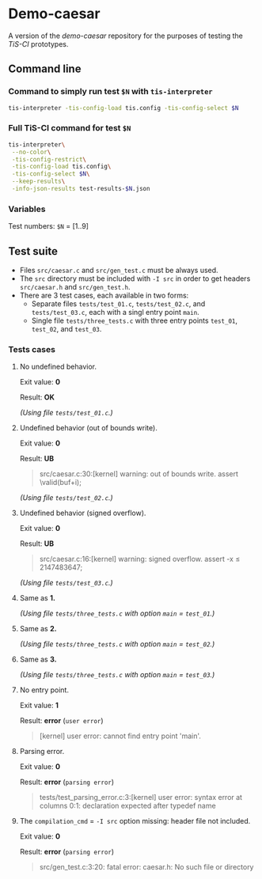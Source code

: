 # Demo-caesar

A version of the *demo-caesar* repository for the purposes of testing the
*TiS-CI* prototypes.


## Command line

### Command to simply run test `$N` with `tis-interpreter`

```bash
tis-interpreter -tis-config-load tis.config -tis-config-select $N
```

### Full TiS-CI command for test `$N`

```bash
tis-interpreter\
 --no-color\
 -tis-config-restrict\
 -tis-config-load tis.config\
 -tis-config-select $N\
 --keep-results\
 -info-json-results test-results-$N.json
```

### Variables

Test numbers: `$N` = [1..9]


## Test suite

* Files `src/caesar.c` and `src/gen_test.c` must be always used.
* The `src` directory must be included with `-I src` in order to get headers
  `src/caesar.h` and `src/gen_test.h`.
* There are 3 test cases, each available in two forms:
  * Separate files `tests/test_01.c`, `tests/test_02.c`, and `tests/test_03.c`,
    each with a singl entry point `main`.
  * Single file `tests/three_tests.c` with three entry points `test_01`,
    `test_02`, and `test_03`.

### Tests cases

1. No undefined behavior.

   Exit value: **0**

   Result: **OK**

   *(Using file `tests/test_01.c`.)*

2. Undefined behavior (out of bounds write).

   Exit value: **0**

   Result: **UB**

   > src/caesar.c:30:[kernel] warning: out of bounds write.
     assert \valid(buf+i);

   *(Using file `tests/test_02.c`.)*

3. Undefined behavior (signed overflow).

   Exit value: **0**

   Result: **UB**

   > src/caesar.c:16:[kernel] warning: signed overflow.
     assert -x ≤ 2147483647;

   *(Using file `tests/test_03.c`.)*

4. Same as **1.**

   *(Using file `tests/three_tests.c` with option `main` = `test_01`.)*

5. Same as **2.**

   *(Using file `tests/three_tests.c` with option `main` = `test_02`.)*

6. Same as **3.**

   *(Using file `tests/three_tests.c` with option `main` = `test_03`.)*

7. No entry point.

   Exit value: **1**

   Result: **error** (`user error`)

   > [kernel] user error: cannot find entry point 'main'.

8. Parsing error.

   Exit value: **0**

   Result: **error** (`parsing error`)

   > tests/test_parsing_error.c:3:[kernel] user error: syntax error at
     columns 0:1: declaration expected after typedef name

9. The `compilation_cmd` = `-I src` option missing: header file not included.

   Exit value: **0**

   Result: **error** (`parsing error`)

   > src/gen_test.c:3:20: fatal error: caesar.h: No such file or directory
   
   
   
   
   
   






























